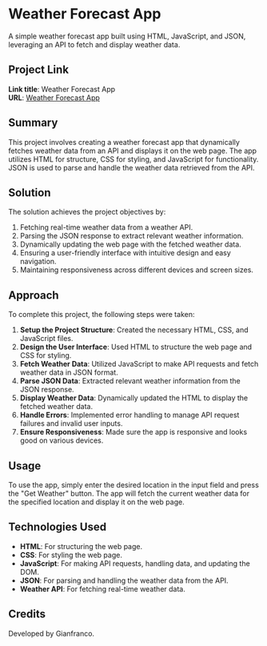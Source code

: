 # Weather Forecast App

A simple weather forecast app built using HTML, JavaScript, and JSON, leveraging an API to fetch and display weather data.

## Project Link

**Link title**: Weather Forecast App  
**URL**: [Weather Forecast App](https://gianfrancoantenucci.github.io/WeatherForecastApp/)

## Summary

This project involves creating a weather forecast app that dynamically fetches weather data from an API and displays it on the web page. The app utilizes HTML for structure, CSS for styling, and JavaScript for functionality. JSON is used to parse and handle the weather data retrieved from the API.

## Solution

The solution achieves the project objectives by:
1. Fetching real-time weather data from a weather API.
2. Parsing the JSON response to extract relevant weather information.
3. Dynamically updating the web page with the fetched weather data.
4. Ensuring a user-friendly interface with intuitive design and easy navigation.
5. Maintaining responsiveness across different devices and screen sizes.

## Approach

To complete this project, the following steps were taken:
1. **Setup the Project Structure**: Created the necessary HTML, CSS, and JavaScript files.
2. **Design the User Interface**: Used HTML to structure the web page and CSS for styling.
3. **Fetch Weather Data**: Utilized JavaScript to make API requests and fetch weather data in JSON format.
4. **Parse JSON Data**: Extracted relevant weather information from the JSON response.
5. **Display Weather Data**: Dynamically updated the HTML to display the fetched weather data.
6. **Handle Errors**: Implemented error handling to manage API request failures and invalid user inputs.
7. **Ensure Responsiveness**: Made sure the app is responsive and looks good on various devices.

## Usage

To use the app, simply enter the desired location in the input field and press the "Get Weather" button. The app will fetch the current weather data for the specified location and display it on the web page.

## Technologies Used

- **HTML**: For structuring the web page.
- **CSS**: For styling the web page.
- **JavaScript**: For making API requests, handling data, and updating the DOM.
- **JSON**: For parsing and handling the weather data from the API.
- **Weather API**: For fetching real-time weather data.

## Credits

Developed by Gianfranco.

